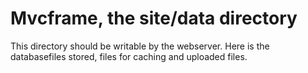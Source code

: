 Mvcframe, the site/data directory
=================================
This directory should be writable by the webserver. Here is the databasefiles stored, files for caching and uploaded files.